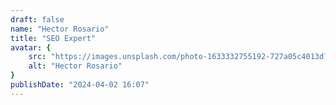 ```yaml
---
draft: false
name: "Hector Rosario"
title: "SEO Expert"
avatar: {
    src: "https://images.unsplash.com/photo-1633332755192-727a05c4013d?&fit=crop&w=280",
    alt: "Hector Rosario"
}
publishDate: "2024-04-02 16:07"
---
```

